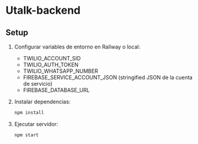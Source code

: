 # Utalk-backend

## Setup

1. Configurar variables de entorno en Railway o local:
   - TWILIO_ACCOUNT_SID
   - TWILIO_AUTH_TOKEN
   - TWILIO_WHATSAPP_NUMBER
   - FIREBASE_SERVICE_ACCOUNT_JSON (stringified JSON de la cuenta de servicio)
   - FIREBASE_DATABASE_URL

2. Instalar dependencias:
   ```bash
   npm install
   ```

3. Ejecutar servidor:
   ```bash
   npm start
   ```
